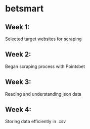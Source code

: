 # betsmart

## Week 1: 
Selected target websites for scraping

## Week 2:
Began scraping process with Pointsbet

## Week 3:
Reading and understanding json data

## Week 4:
Storing data efficiently in .csv
